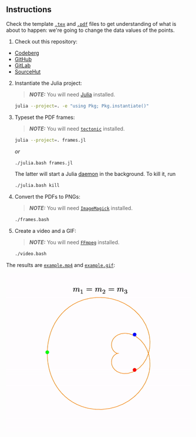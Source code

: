 ## Instructions

Check the template [`.tex`](template/template.tex) and [`.pdf`](template/template.pdf) files to get understanding of what is about to happen: we're going to change the data values of the points.

1. Check out this repository:

  * [Codeberg](https://codeberg.org/paveloom-o/A-LaTeX-PGF-TikZ-Animation)
  * [GitHub](https://github.com/paveloom-o/A-LaTeX-PGF-TikZ-Animation)
  * [GitLab](https://gitlab.com/paveloom-g/other/a-latex-pgf-tikz-animation)
  * [SourceHut](https://sr.ht/~paveloom/A-LaTeX-PGF-TikZ-Animation)

2. Instantiate the Julia project:

    > **_NOTE:_**  You will need [Julia](https://julialang.org) installed.

    ```bash
    julia --project=. -e "using Pkg; Pkg.instantiate()"
    ```

3. Typeset the PDF frames:

    > **_NOTE:_**  You will need [`tectonic`](https://tectonic-typesetting.github.io) installed.

    ```bash
    julia --project=. frames.jl
    ```

    *or*

    ```bash
    ./julia.bash frames.jl
    ```

    The latter will start a Julia [daemon](https://github.com/dmolina/DaemonMode.jl) in the background. To kill it, run

    ```bash
    ./julia.bash kill
    ```

4. Convert the PDFs to PNGs:

    > **_NOTE:_**  You will need [`ImageMagick`](https://imagemagick.org) installed.

    ```bash
    ./frames.bash
    ```

4. Create a video and a GIF:

    > **_NOTE:_**  You will need [`FFmpeg`](https://ffmpeg.org) installed.

    ```bash
    ./video.bash
    ```

The results are [`example.mp4`](example.mp4) and [`example.gif`](example.gif):

![](example.gif)
